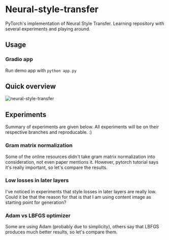 # Neural-style-transfer

PyTorch's implementation of Neural Style Transfer. Learning repository with several experiments and playing around.

## Usage

### Gradio app

Run demo app with `python app.py`

## Quick overview

![neural-style-transfer](https://user-images.githubusercontent.com/16206648/139554170-1c63cd04-c83f-4ea8-bb12-da05b87d5c9a.jpg)

## Experiments

Summary of experiments are given below. All experiments will be on their respective branches and reproducable. :)

### Gram matrix normalization

Some of the online resources didn't take gram matrix normalization into consideration, not even paper mentions it.
However, pytorch tutorial says it's really important, so let's compare the results.

### Low losses in later layers

I've noticed in experiments that style losses in later layers are really low. Could it be that the reason for that is
that I am using content image as starting point for generation?

### Adam vs LBFGS optimizer

Some are using Adam (probably due to simplicity), others say that LBFGS produces much better results, so let's compare
them.
